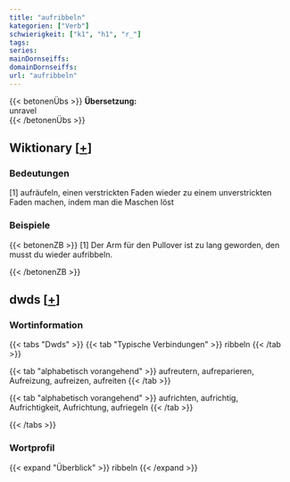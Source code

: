 ```yaml
---
title: "aufribbeln"
kategorien: ["Verb"]
schwierigkeit: ["k1", "h1", "r_"]
tags:
series:
mainDornseiffs:
domainDornseiffs:
url: "aufribbeln"
---
```


{{< betonenÜbs >}}
**Übersetzung:**  
unravel  
{{< /betonenÜbs >}}

## Wiktionary [[+](https://de.wiktionary.org/wiki/aufribbeln)]

### Bedeutungen
[1] aufräufeln, einen verstrickten Faden wieder zu einem unverstrickten Faden machen, indem man die Maschen löst  

### Beispiele
{{< betonenZB >}}
[1] Der Arm für den Pullover ist zu lang geworden, den musst du wieder aufribbeln.  

{{< /betonenZB >}}


## dwds [[+](https://www.dwds.de/wb/aufribbeln)]

### Wortinformation
{{< tabs "Dwds" >}}
{{< tab "Typische Verbindungen" >}}
ribbeln
{{< /tab >}}

{{< tab "alphabetisch vorangehend" >}}
aufreutern, aufreparieren, Aufreizung, aufreizen, aufreiten
{{< /tab >}}

{{< tab "alphabetisch vorangehend" >}}
aufrichten, aufrichtig, Aufrichtigkeit, Aufrichtung, aufriegeln
{{< /tab >}}

{{< /tabs >}}

### Wortprofil
{{< expand "Überblick" >}} ribbeln {{< /expand >}}

